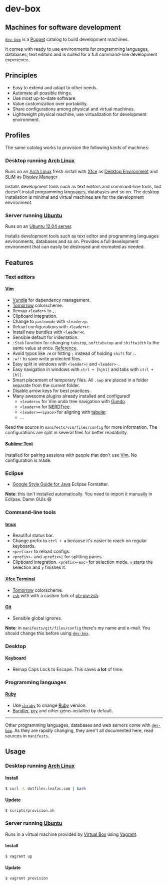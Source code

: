 dev-box
=======

Machines for software development
---------------------------------

[`dev-box`][dev-box] is a [Puppet][puppet] catalog to build development
machines.

It comes with ready to use environments for programming languages, databases,
text editors and is suited for a full command-line development experience.

Principles
----------

* Easy to extend and adapt to other needs.
* Automate all possible things.
* Use most up-to-date software.
* Value customization over portability.
* Share configurations among physical and virtual machines.
* Lightweight physical machine, use virtualization for development environment.

Profiles
--------

The same catalog works to provision the following kinds of machines:

### Desktop running [Arch Linux][arch-linux]

Runs on an [Arch Linux][arch-linux] fresh install with [Xfce][xfce] as
[Desktop Environment][desktop-environment] and [SLiM][slim] as
[Display Manager][display-manager].

Installs development tools such as text editors and command-line tools, but
doesn't install programming languages, databases and so on. The desktop
installation is minimal and virtual machines are for the development
environment.

### Server running [Ubuntu][ubuntu]

Runs on an [Ubuntu 12.04 server][ubuntu].

Installs development tools such as text editor and programming languages
environments, databases and so on. Provides a full development environment
that can easily be destroyed and recreated as needed.

Features
--------

### Text editors

#### [Vim][vim]

* [Vundle][vundle] for dependency management.
* [Tomorrow][tomorrow] colorscheme.
* Remap `<leader>` to `,`.
* Clipboard integration.
* Change to `pastemode` with `<leader>p`.
* Reload configurations with `<leader>r`.
* Install new bundles with `<leader>R`.
* Sensible default for indentation.
* `:Stab` function for changing `tabstop`, `softtabstop` and `shiftwidth`
  to the same value at once. [Reference][vimcast-tabs-and-spaces].
* Avoid typos like `:W` or hitting `;` instead of holding `shift` for `:`.
* `:w!!` to save write protected files.
* Easy split in windows with `<leader>|` and `<leader>-`.
* Easy navigation in windows with `ctrl + [hjkl]` and tabs with `ctrl + [hl]`.
* Smart placement of temporary files. All `.swp` are placed in a folder
  separate from the current folder.
* Disable arrow keys for best practices.
* Many awesome plugins already installed and configured!
    * `<leader>u` for Vim undo tree navigation with [Gundo][gundo].
    * `<leader>m` for [NERDTree][nerdtree].
    * `<leader>=<space>` for aligning with [tabular][tabular].
    * ...

Read the source in `manifests/vim/files/config` for more information.
The configurations are split in several files for better readability.

#### [Sublime Text][sublime-text]

Installed for pairing sessions with people that don't use [Vim][vim]. No
configuration is made.

### Eclipse

* [Google Style Guide for Java][google-style-guide-for-java] Eclipse
  Formatter.

**Note**: this isn't installed automatically. You need to import it manually
in Eclipse. Damn GUIs :smile:

### Command-line tools

#### [tmux][tmux]

* Beautiful status bar.
* Change prefix to `ctrl + a` because it's easier to reach on regular
  keyboards.
* `<prefix>r` to reload configs.
* `<prefix>-` and `<prefix>|` for splitting panes.
* Clipboard integration. `<prefix><esc>` for selection mode.
  `v` starts the selection and `y` finishes it.

#### [Xfce Terminal][xfce-terminal]

* [Tomorrow][tomorrow] colorscheme.
* [`zsh`][zsh] with with a custom fork of [oh-my-zsh][oh-my-zsh].

#### [Git][git]

* Sensible global ignores.

**Note**: in `manifests/git/files/config` there's my name and e-mail.
You should change this before using [`dev-box`][dev-box].

### Desktop

#### Keyboard

* Remap Caps Lock to Escape. This saves **a lot** of time.

### Programming languages

#### [Ruby][ruby]

* Use [`chruby`][chruby] to change [Ruby][ruby] version.
* [Bundler][bundler], [pry][pry] and other gems installed by default.

---

Other programming languages, databases and web servers come with
[`dev-box`][dev-box]. As they are rapidly changing, they aren't all documented
here, read sources in `manifests`.

Usage
-----

### Desktop running [Arch Linux][arch-linux]

#### Install

```bash
$ curl -L dotfiles.leafac.com | bash
```

#### Update

```bash
$ scripts/provision.sh
```

### Server running [Ubuntu][ubuntu]

Runs in a virtual machine provided by [Virtual Box][virtual-box] using
[Vagrant][vagrant].

#### Install

```bash
$ vagrant up
```

#### Update

```bash
$ vagrant provision
```


[dev-box]: http://github.com/leafac/dev-box
[puppet]: https://puppetlabs.com/
[arch-linux]:http://archlinux.org/
[xfce]: http://www.xfce.org/
[desktop-environment]: https://wiki.archlinux.org/index.php/Desktop_Environment
[slim]: http://slim.berlios.de/
[display-manager]: https://wiki.archlinux.org/index.php/Display_Manager
[ubuntu]: http://www.ubuntu.com/
[vim]: http://www.vim.org/
[vundle]: https://github.com/gmarik/vundle
[tomorrow]: https://github.com/ChrisKempson/Tomorrow-Theme
[vimcast-tabs-and-spaces]: http://vimcasts.org/episodes/tabs-and-spaces/
[gundo]: http://sjl.bitbucket.org/gundo.vim/
[nerdtree]: https://github.com/scrooloose/nerdtree
[tabular]: https://github.com/godlygeek/tabular
[sublime-text]: http://www.sublimetext.com/
[tmux]: http://tmux.sourceforge.net/
[xfce-terminal]: http://docs.xfce.org/apps/terminal/start
[zsh]: http://www.zsh.org/
[oh-my-zsh]: https://github.com/leafac/oh-my-zsh
[chruby]: https://github.com/postmodern/chruby
[ruby]: https://www.ruby-lang.org
[bundler]: http://bundler.io/
[pry]: http://pryrepl.org/
[google-style-guide-for-java]: http://code.google.com/p/google-styleguide/source/browse/trunk/eclipse-java-google-style.xml
[vagrant]: http://www.vagrantup.com/
[git]: http://git-scm.com/
[virtual-box]: https://virtualbox.org/
